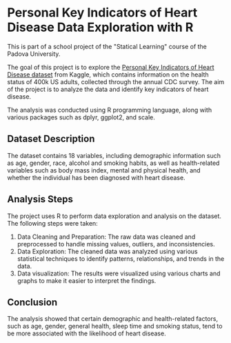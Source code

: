 # Personal Key Indicators of Heart Disease Data Exploration with R

This is part of a school project of the "Statical Learning" course of the Padova University.

The goal of this project is to explore the [Personal Key Indicators of Heart Disease dataset](https://www.kaggle.com/datasets/kamilpytlak/personal-key-indicators-of-heart-disease) from Kaggle, which contains information on the health status of 400k US adults, 
collected through the annual CDC survey. The aim of the project is to analyze the data and identify key indicators of heart disease.

The analysis was conducted using R programming language, along with various packages such as dplyr, ggplot2, and scale.

## Dataset Description

The dataset contains 18 variables, including demographic information such as age, gender, race, alcohol and smoking habits, as well as health-related variables
such as body mass index, mental and physical health, and whether the individual has been diagnosed with heart disease.
## Analysis Steps

The project uses R to perform data exploration and analysis on the dataset. The following steps were taken:

1. Data Cleaning and Preparation: The raw data was cleaned and preprocessed to handle missing values, outliers, and inconsistencies.
2. Data Exploration: The cleaned data was analyzed using various statistical techniques to identify patterns, relationships, and trends in the data.
3. Data visualization: The results were visualized using various charts and graphs to make it easier to interpret the findings.

## Conclusion

The analysis showed that certain demographic and health-related factors, such as age, gender, general health, sleep time and smoking status, 
tend to be more associated with the likelihood of heart disease.
